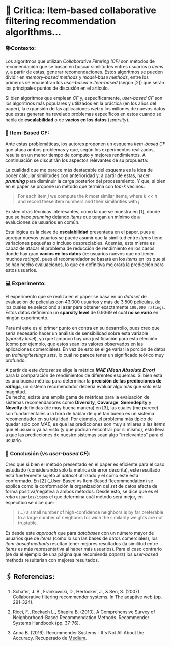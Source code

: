 # 📖 Critica: Item-based collaborative filtering recommendation algorithms...

### 📚Contexto:
Los algoritmos que utilizan _Collaborative Filtering (CF)_ son métodos de recomendación que se basan en buscar similitudes entres usuarios o _items_ y, a partir de estas, generar recomendaciones. Estos algoritmos se pueden dividir en _memory-based methods_ y _model-base methods_, entre los primeros se encuentran los _user-based_ e _item-based_ (según [2]) que serán los principales puntos de discusión en el artículo.

Si bien algoritmos que emplean _CF_ y, específicamente, _user-based CF_ son los algoritmos más populares y utilizados en la práctica (en los años del paper), la expansión de las aplicaciones _web_ y los millones de nuevos datos que estas generan ha revelado problemas específicos en estos cuando se habla de **escalabilidad** o de **vacíos en los datos** (_sparsity_).


### 🧾 Item-Based CF:
Ante estas problemáticas, los autores proponen un esquema _item-based CF_ que ataca ambos problemas y que, según los experimentos realizados, resulta en un menor tiempo de computo y mejores rendimientos. A continuación se discutirán los aspectos relevantes de su propuesta:

La cualidad que me parece más destacable del esquema es la idea de poder calcular similitudes con anterioridad y, a partir de estas, hacer **_prunning_** para disminuir la carga posterior del procesamiento. Y que, si bien en el paper se propone un método que termina con _top-k_ vecinos:

> For each item _j_ we compute the _k_ most similar items, where _k_ << _n_ and record these item numbers and their similarities with _j_

Existen otras técnicas interesantes, como la que se muestra en [1], donde que se hace _prunning_ dejando _items_ que tengan un mínimo de ```m``` evaluciones de usuarios en común.

Esta lógica es la clave de **escalabilidad** presentada en el paper, pues al agregar nuevos usuarios se puede asumir que la similitud entre _items_ tiene variaciones pequeñas o incluso despreciables. Además, esta misma es capaz de atacar el problema de reducción de rendimiento  en los casos donde hay gran **vacíos en los datos** (ie: usuarios nuevos que no tienen muchos _ratings_), pues el recomendador se basará en los _items_ en los que sí se han hecho evaluaciones, lo que en definitiva mejorará la predicción para estos usuarios.

### 💻 Experimento:
El experimento que se realiza en el paper se basa en un _dataset_ de evaluación de películas con 43.000 usuarios y más de 3.500 películas, de los cuales se seleccionó al azar para obtener exactamente ```100.000 ratings```. Estos datos definieron un **sparsity level** de 0.9369 el cuál **no se varió** en ningún experimento.

Para mí este es el primer punto en contra en su desarrollo, pues creo que sería necesario hacer un análisis de sensibilidad sobre esta variable (_sparsity level_), ya que tampoco hay una justificación para esta elección (como por ejemplo, que estos sean los valores observados en las aplicaciones comerciales). En vez de esto se elige variar la porción de datos en _training/testings sets_, lo cuál no parece tener un significado teórico muy profundo.

A partir de este _dataset_ se elige la métrica **_MAE (Mean Absolute Error)_** para la comparación de rendimientos de diferentes esquemas. Si bien esta es una buena métrica para determinar la **precisión de las predicciones de _ratings_**, un sistema recomendador debería evaluar algo más que solo esta magnitud.\
De hecho, existe una amplia gama de métricas para la evaluación de sistemas recomendadores como **Diversity**, **Covarage**, **Serendepity** y **Novelty** definidas (de muy buena manera) en [3], las cuales (me parece) son fundamentales a la hora de hablar de qué tan bueno es un sistema recomendador en su totalidad. Por ejemplo, el problema más típico de quedar solo con _MAE_, es que las predicciones son muy similares a las _items_ que el usuario ya ha visto (y que podrían encontrar por si mismo), esto lleva a que las predicciones de nuestro sistemas sean algo "irrelevantes" para el usuario.

### 📕 Conclusión (vs _user-based CF_):
Creo que si bien el método presentado en el paper es eficiente para el caso estudiado (considerando solo la métrica de error descrita), este resultado está fuertemente sujeto al _dataset_ utilizado y el cómo este está conformado. En [2] (_User-Based vs Item-Based Recommendation) se explica como la conformación la organización del _set_ de datos afecta de forma positiva/negativa a ambos métodos. Desde esto, se dice que es el _ratio_  ```usuarios/items``` el que determina cuál método será mejor, en específico se dice que:

> (...) a small number of high-confidence neighbors is by far preferable to a large number of neighbors for wich the similarity weights are not trustable.

Es desde este _approach_ que para _databases_ con un número mayor de usuarios que de _items_ (como lo son las bases de datos comerciales), los _item-based methods_ resultan tener mejores resultados (la similitud entre _items_ es más representativa al haber más usuarios). Para el caso contrario (se da el ejemplo de una página que recomienda _papers_) los _user-based_ methods resultarían con mejores resultados.




## 🖇 Referencias:

1. Schafer, J. B., Frankowski, D., Herlocker, J., & Sen, S. (2007). Collaborative filtering recommender systems. In The adaptive web (pp. 291-324).

2. Ricci, F., Rockach L., Shapira B. (2010). A Comprehensive Survey of Neighborhood-Based Recommendation Methods. Recommender Systems Handbook (pp. 37-76).

3. Anna B. (2016). Recommender Systems - It's Not All About the Accuracy. Recuperado de [Medium](https://gab41.lab41.org/recommender-systems-its-not-all-about-the-accuracy-562c7dceeaff).
